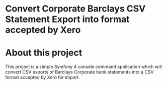 Convert Corporate Barclays CSV Statement Export into format accepted by Xero
==================================

# About this project #

This project is a simple Symfony 4 console command application which will convert CSV exports of Barclays Corporate bank statements into a CSV format accepted by Xero for import.